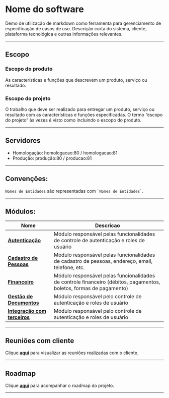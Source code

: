 # Nome do software
Demo de utilização de markdown como ferramenta para gerenciamento de especificação de casos de uso. Descrição curta do sistema, cliente, plataforma tecnológica e outras informações relevantes.

---
## Escopo
### Escopo do produto

As características e funções que descrevem um produto, serviço ou resultado. 

### Escopo do projeto

O  trabalho que deve ser realizado para entregar um produto, serviço ou resultado com as características e funções especificadas. O termo “escopo do projeto” às vezes é visto como incluindo o escopo do produto.

---
## Servidores
- Homologação: homologacao:80 / homologacao:81
- Produção: produção:80 / producao:81

---
## Convenções:
`Nomes de Entidades` são representadas com ``` `Nomes de Entidades` ```.


---
## Módulos:
|Nome|Descricao|
|---------------------------|----------------|
|[**Autenticação**](modulos/autenticacao/_modulo.md) | Módulo responsável pelas funcionalidades de controle de autenticação e roles de usuário |
|[**Cadastro de Pessoas**](modulos/cadastro/_modulo.md)|Módulo responsável pelas funcionalidades de cadastro de pessoas, endereço, email, telefone, etc. |
|[**Financeiro**](modulos/financeiro/_modulo.md) | Módulo responsável pelas funcionalidades de controle financeiro (débitos, pagamentos, boletos, formas de pagamento) |
|[**Gestão de Documentos**](modulos/gestao-documentos/_modulo.md)|Módulo responsável pelo controle de autenticação e roles de usuário |
|[**Integração com terceiros**](modulos/integracao-terceiros/_modulo.md)|Módulo responsável pelo controle de autenticação e roles de usuário|

---
## Reuniões com cliente
Clique [**aqui**](reunioes/_reunioes.md) para visualizar as reuniões realizadas com o cliente.

---
## Roadmap
Clique [**aqui**](roadmap/_roadmap.md) para acompanhar o  roadmap do projeto.


---
